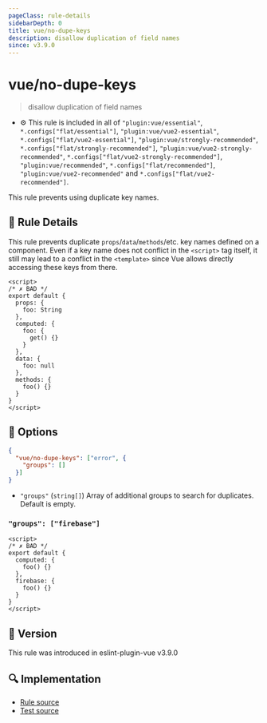 ```yaml
---
pageClass: rule-details
sidebarDepth: 0
title: vue/no-dupe-keys
description: disallow duplication of field names
since: v3.9.0
---
```


# vue/no-dupe-keys

> disallow duplication of field names

- :gear: This rule is included in all of `"plugin:vue/essential"`, `*.configs["flat/essential"]`, `"plugin:vue/vue2-essential"`, `*.configs["flat/vue2-essential"]`, `"plugin:vue/strongly-recommended"`, `*.configs["flat/strongly-recommended"]`, `"plugin:vue/vue2-strongly-recommended"`, `*.configs["flat/vue2-strongly-recommended"]`, `"plugin:vue/recommended"`, `*.configs["flat/recommended"]`, `"plugin:vue/vue2-recommended"` and `*.configs["flat/vue2-recommended"]`.

This rule prevents using duplicate key names.

## :book: Rule Details

This rule prevents duplicate `props`/`data`/`methods`/etc. key names defined on a component.
Even if a key name does not conflict in the `<script>` tag itself, it still may lead to a conflict in the `<template>` since Vue allows directly accessing these keys from there.

<eslint-code-block :rules="{'vue/no-dupe-keys': ['error']}">

```vue
<script>
/* ✗ BAD */
export default {
  props: {
    foo: String
  },
  computed: {
    foo: {
      get() {}
    }
  },
  data: {
    foo: null
  },
  methods: {
    foo() {}
  }
}
</script>
```

</eslint-code-block>

## :wrench: Options

```json
{
  "vue/no-dupe-keys": ["error", {
    "groups": []
  }]
}
```

- `"groups"` (`string[]`) Array of additional groups to search for duplicates. Default is empty.

### `"groups": ["firebase"]`

<eslint-code-block :rules="{'vue/no-dupe-keys': ['error', {groups: ['firebase']}]}">

```vue
<script>
/* ✗ BAD */
export default {
  computed: {
    foo() {}
  },
  firebase: {
    foo() {}
  }
}
</script>
```

</eslint-code-block>

## :rocket: Version

This rule was introduced in eslint-plugin-vue v3.9.0

## :mag: Implementation

- [Rule source](https://github.com/vuejs/eslint-plugin-vue/blob/master/lib/rules/no-dupe-keys.js)
- [Test source](https://github.com/vuejs/eslint-plugin-vue/blob/master/tests/lib/rules/no-dupe-keys.js)
